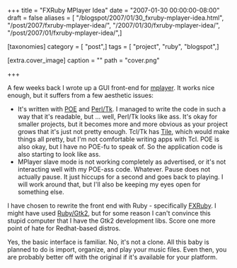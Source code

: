 +++
title = "FXRuby MPlayer Idea"
date = "2007-01-30 00:00:00-08:00"
draft = false
aliases = [ "/blogspot/2007/01/30_fxruby-mplayer-idea.html", "/post/2007/fxruby-mplayer-idea/", "/2007/01/30/fxruby-mplayer-idea/", "/post/2007/01/fxruby-mplayer-idea/",]

[taxonomies]
category = [ "post",]
tags = [ "project", "ruby", "blogspot",]

[extra.cover_image]
caption = ""
path = "cover.png"

+++

A few weeks back I wrote up a GUI front-end for <a href="http://www.mplayerhq.hu/">mplayer</a>. It works nice enough, but it suffers from a few aesthetic issues:
<!--more-->

<ul><li>    It's written with <a href="http://poe.perl.org/">POE</a> and <a href="https://metacpan.org/pod/distribution/Tk/Tk.pod">Perl/Tk</a>. I managed to write the code in such a way that it's readable, but ... well, Perl/Tk looks like ass. It's okay for smaller projects, but it becomes more and more obvious as your project grows that it's just not pretty enough. Tcl/Tk has <a href="http://tktable.sourceforge.net/tile/">Tile</a>, which would make things all pretty, but I'm not comfortable writing apps with Tcl. POE is also okay, but I have no POE-fu to speak of. So the application code is also starting to look like ass. </li><li>    MPlayer slave mode is not working completely as advertised, or it's not interacting well with my POE-ass code. Whatever. Pause does not actually pause. It just hiccups for a second and goes back to playing. I will work around that, but I'll also be keeping my eyes open for something else.</li></ul>I have chosen to rewrite the front end with Ruby - specifically <a href="http://fxruby.org/">FXRuby</a>. I might have used <a href="http://ruby-gnome2.sourceforge.jp/">Ruby/Gtk2</a>, but for some reason I can't convince this stupid computer that I have the Gtk2 development libs. Score one more point of hate for Redhat-based distros.

Yes, the basic interface is familiar. No, it's not a clone. All this baby is planned to do is import, organize, and play your music files. Even then, you are probably better off with the original if it's available for your platform.